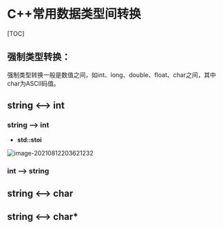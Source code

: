 # C++常用数据类型间转换

[TOC]

## 强制类型转换：

强制类型转换一般是数值之间，如int、long、double、float、char之间，其中char为ASCII码值。



## string <--> int

### string --> int

- **std::stoi**

![image-20210812203621232](C:\Users\Admin\AppData\Roaming\Typora\typora-user-images\image-20210812203621232.png)

### int --> string

## string <--> char



## string <--> char*
